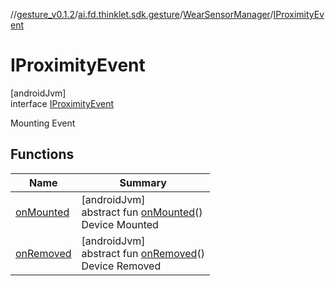 //[gesture_v0.1.2](../../../../index.md)/[ai.fd.thinklet.sdk.gesture](../../index.md)/[WearSensorManager](../index.md)/[IProximityEvent](index.md)

# IProximityEvent

[androidJvm]\
interface [IProximityEvent](index.md)

Mounting Event

## Functions

| Name | Summary |
|---|---|
| [onMounted](on-mounted.md) | [androidJvm]<br>abstract fun [onMounted](on-mounted.md)()<br>Device Mounted |
| [onRemoved](on-removed.md) | [androidJvm]<br>abstract fun [onRemoved](on-removed.md)()<br>Device Removed |
